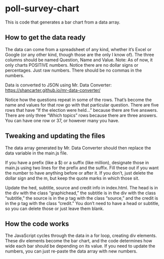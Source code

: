 # poll-survey-chart
This is code that generates a bar chart from a data array.

## How to get the data ready
The data can come from a spreadsheet of any kind, whether it’s Excel or Google (or any other kind, though those are the only I know of). The three columns should be named Question, Name and Value. Note: As of now, it only charts POSITIVE numbers. Notice there are no dollar signs or percentages. Just raw numbers. There should be no commas in the numbers. 

Data is converted to JSON using Mr. Data Converter: https://shancarter.github.io/mr-data-converter/

Notice how the questions repeat in some of the rows. That’s become the name and values for that row go with that particular question. There are five rows that have “If the election were held…” because there are five answers. There are only three “Which topics” rows because there are three answers. You can have one row or 37, or however many you have.

## Tweaking and updating the files

The data array generated by Mr. Data Converter should then replace the data variable in the main.js file.

If you have a prefix (like a $) or a suffix (like million), designate those in main.js using two lines for the prefix and the suffix. Fill these out if you want the number to have anything before or after it. If you don’t, just delete the dollar sign and the m, but keep the quote marks in which those sit.

Update the hed, subtitle, source and credit info in index.html. The head is in the div with the class “graphichead,” the subtitle is in the div with the class “subtitle,” the source is in the p tag with the class “source,” and the credit is in the p tag with the class “credit.” You don’t need to have a head or subtitle, so you can delete those or just leave them blank.

## How the code works

The JavaScript cycles through the data in a for loop, creating div elements. These div elements become the bar chart, and the code determines how wide each bar should be depending on its value. If you need to update the numbers, you can just re-paste the data array with new numbers.